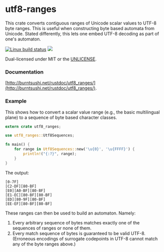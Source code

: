 utf8-ranges
===========
This crate converts contiguous ranges of Unicode scalar values to UTF-8 byte
ranges. This is useful when constructing byte based automata from Unicode.
Stated differently, this lets one embed UTF-8 decoding as part of one's
automaton.

[![Linux build status](https://api.travis-ci.org/BurntSushi/utf8-ranges.png)](https://travis-ci.org/BurntSushi/utf8-ranges)
[![](http://meritbadge.herokuapp.com/utf8-ranges)](https://crates.io/crates/walkdir)

Dual-licensed under MIT or the [UNLICENSE](http://unlicense.org).


### Documentation

[http://burntsushi.net/rustdoc/utf8_ranges/](http://burntsushi.net/rustdoc/utf8_ranges/).


### Example

This shows how to convert a scalar value range (e.g., the basic multilingual
plane) to a sequence of byte based character classes.


```rust
extern crate utf8_ranges;

use utf8_ranges::Utf8Sequences;

fn main() {
    for range in Utf8Sequences::new('\u{0}', '\u{FFFF}') {
        println!("{:?}", range);
    }
}
```

The output:

```
[0-7F]
[C2-DF][80-BF]
[E0][A0-BF][80-BF]
[E1-EC][80-BF][80-BF]
[ED][80-9F][80-BF]
[EE-EF][80-BF][80-BF]
```

These ranges can then be used to build an automaton. Namely:

1. Every arbitrary sequence of bytes matches exactly one of the sequences of
   ranges or none of them.
2. Every match sequence of bytes is guaranteed to be valid UTF-8. (Erroneous
   encodings of surrogate codepoints in UTF-8 cannot match any of the byte
   ranges above.)
